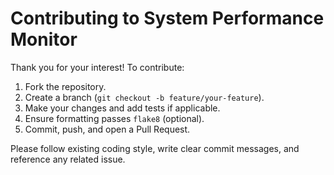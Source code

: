 # Contributing to System Performance Monitor

Thank you for your interest! To contribute:

1. Fork the repository.
2. Create a branch (`git checkout -b feature/your-feature`).
3. Make your changes and add tests if applicable.
4. Ensure formatting passes `flake8` (optional).
5. Commit, push, and open a Pull Request.

Please follow existing coding style, write clear commit messages, and reference any related issue.
